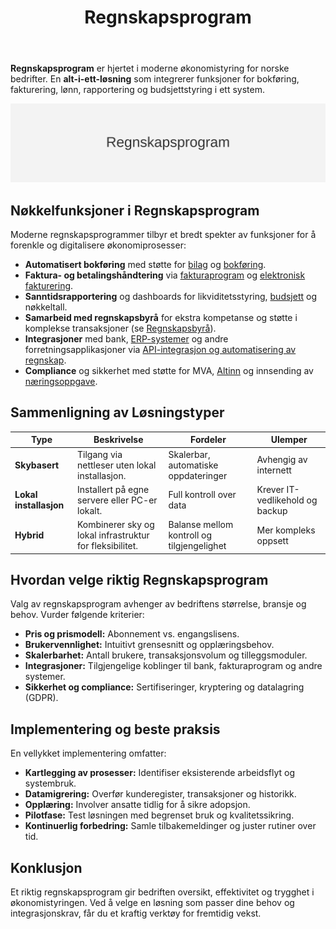 ﻿---
title: "Regnskapsprogram"
seoTitle: "Regnskapsprogram"
description: '**Regnskapsprogram** er hjertet i moderne økonomistyring for norske bedrifter. En **alt-i-ett-løsning** som integrerer funksjoner for bokføring, fakturering,...'
---

**Regnskapsprogram** er hjertet i moderne økonomistyring for norske bedrifter. En **alt-i-ett-løsning** som integrerer funksjoner for bokføring, fakturering, lønn, rapportering og budsjettstyring i ett system.

![Regnskapsprogram Oversikt](regnskapsprogram-image.svg)

## Nøkkelfunksjoner i Regnskapsprogram

Moderne regnskapsprogrammer tilbyr et bredt spekter av funksjoner for å forenkle og digitalisere økonomiprosesser:

* **Automatisert bokføring** med støtte for [bilag](/blogs/regnskap/bilag "Bilag - Komplett Guide til Regnskapsbilag") og [bokføring](/blogs/regnskap/hva-er-bokforing "Hva er Bokføring? En Komplett Guide til Norsk Bokføringspraksis").
* **Faktura- og betalingshåndtering** via [fakturaprogram](/blogs/regnskap/fakturaprogram "Fakturaprogram: Automatisert Fakturabehandling for Norske Bedrifter") og [elektronisk fakturering](/blogs/regnskap/hva-er-elektronisk-fakturering "Hva er elektronisk fakturering? Komplett Guide til Digitale Fakturaløsninger").
* **Sanntidsrapportering** og dashboards for likviditetsstyring, [budsjett](/blogs/regnskap/budsjett "Budsjett - Guide til Budsjettering og Finansplanlegging") og nøkkeltall.
* **Samarbeid med regnskapsbyrå** for ekstra kompetanse og støtte i komplekse transaksjoner (se [Regnskapsbyrå](/blogs/regnskap/regnskapsbyra "Regnskapsbyrå “ Hvordan velge riktig regnskapsbyrå for din bedrift")).
* **Integrasjoner** med bank, [ERP-systemer](/blogs/regnskap/hva-er-erp-system "Hva er ERP-system? Komplett Guide til Enterprise Resource Planning") og andre forretningsapplikasjoner via [API-integrasjon og automatisering av regnskap](/blogs/regnskap/api-integrasjon-automatisering-regnskap "API Integrasjon og Automatisering av Regnskap “ Komplett Guide til Digital Regnskapsføring").
* **Compliance** og sikkerhet med støtte for MVA, [Altinn](/blogs/regnskap/hva-er-altinn "Hva er Altinn? Komplett Guide til Norges Digitale Offentlige Tjenester") og innsending av [næringsoppgave](/blogs/regnskap/hva-er-naeringsoppgave "Hva er næringsoppgave? En Guide til Norsk Næringsoppgave").

## Sammenligning av Løsningstyper

| **Type**               | **Beskrivelse**                                                               | **Fordeler**                           | **Ulemper**                             |
|-------------------------|-------------------------------------------------------------------------------|----------------------------------------|-----------------------------------------|
| **Skybasert**           | Tilgang via nettleser uten lokal installasjon.                               | Skalerbar, automatiske oppdateringer   | Avhengig av internett                    |
| **Lokal installasjon**  | Installert på egne servere eller PC-er lokalt.                               | Full kontroll over data                | Krever IT-vedlikehold og backup          |
| **Hybrid**              | Kombinerer sky og lokal infrastruktur for fleksibilitet.                     | Balanse mellom kontroll og tilgjengelighet | Mer kompleks oppsett                 |

## Hvordan velge riktig Regnskapsprogram

Valg av regnskapsprogram avhenger av bedriftens størrelse, bransje og behov. Vurder følgende kriterier:

* **Pris og prismodell:** Abonnement vs. engangslisens.
* **Brukervennlighet:** Intuitivt grensesnitt og opplæringsbehov.
* **Skalerbarhet:** Antall brukere, transaksjonsvolum og tilleggsmoduler.
* **Integrasjoner:** Tilgjengelige koblinger til bank, fakturaprogram og andre systemer.
* **Sikkerhet og compliance:** Sertifiseringer, kryptering og datalagring (GDPR).

## Implementering og beste praksis

En vellykket implementering omfatter:

* **Kartlegging av prosesser:** Identifiser eksisterende arbeidsflyt og systembruk.
* **Datamigrering:** Overfør kunderegister, transaksjoner og historikk.
* **Opplæring:** Involver ansatte tidlig for å sikre adopsjon.
* **Pilotfase:** Test løsningen med begrenset bruk og kvalitetssikring.
* **Kontinuerlig forbedring:** Samle tilbakemeldinger og juster rutiner over tid.

## Konklusjon

Et riktig regnskapsprogram gir bedriften oversikt, effektivitet og trygghet i økonomistyringen. Ved å velge en løsning som passer dine behov og integrasjonskrav, får du et kraftig verktøy for fremtidig vekst.










